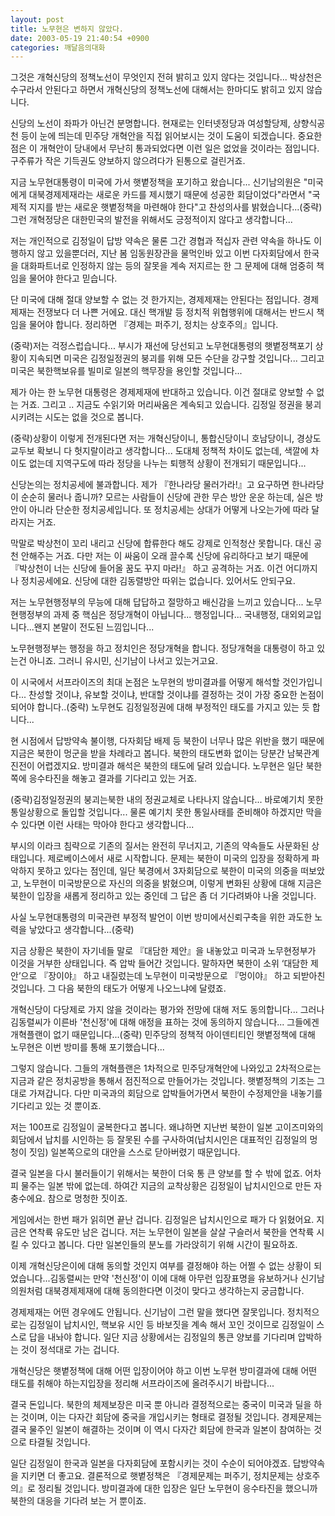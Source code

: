 ```yaml
---
layout: post
title: 노무현은 변하지 않았다.
date: 2003-05-19 21:40:54 +0900
categories: 깨달음의대화
---
```

그것은 개혁신당의 정책노선이 무엇인지 전혀 밝히고 있지 않다는 것입니다... 박상천은 수구라서 안된다고 하면서 개혁신당의 정책노선에 대해서는 한마디도 밝히고 있지 않습니다.

신당의 노선이 좌파가 아닌건 분명합니다. 현재로는 인터넷정당과 여성할당제, 상향식공천 등이 눈에 띄는데 민주당 개혁안을 직접 읽어보시는 것이 도움이 되겠습니다. 중요한 점은 이 개혁안이 당내에서 무난히 통과되었다면 이런 일은 없었을 것이라는 점입니다. 구주류가 작은 기득권도 양보하지 않으려다가 된통으로 걸린거죠. 

지금 노무현대통령이 미국에 가서 햇볕정책을 포기하고 왔습니다... 신기남의원은 "미국에게 대북경제제재라는 새로운 카드를 제시했기 때문에 성공한 회담이었다"라면서 "국제적 지지를 받는 새로운 햇볕정책을 마련해야 한다"고 찬성의사를 밝혔습니다...(중략) 그런 개혁정당은 대한민국의 발전을 위해서도 긍정적이지 않다고 생각합니다... 

저는 개인적으로 김정일이 답방 약속은 물론 그간 경협과 적십자 관련 약속을 하나도 이행하지 않고 있을뿐더러, 지난 봄 임동원장관을 물먹인바 있고 이번 다자회담에서 한국을 대화파트너로 인정하지 않는 등의 잘못을 계속 저지르는 한 그 문제에 대해 엄중히 책임을 물어야 한다고 믿습니다. 

단 미국에 대해 절대 양보할 수 없는 것 한가지는, 경제제재는 안된다는 점입니다. 경제제재는 전쟁보다 더 나쁜 거에요. 대신 핵개발 등 정치적 위협행위에 대해서는 반드시 책임을 물어야 합니다. 정리하면 『경제는 퍼주기, 정치는 상호주의』입니다. 

(중략)저는 걱정스럽습니다... 부시가 재선에 당선되고 노무현대통령의 햇볕정책포기 상황이 지속되면 미국은 김정일정권의 붕괴를 위해 모든 수단을 강구할 것입니다... 그리고 미국은 북한핵보유를 빌미로 일본의 핵무장을 용인할 것입니다... 

제가 아는 한 노무현 대통령은 경제제재에 반대하고 있습니다. 이건 절대로 양보할 수 없는 거죠. 그리고 .. 지금도 수읽기와 머리싸움은 계속되고 있습니다. 김정일 정권을 붕괴시키려는 시도는 없을 것으로 봅니다. 

(중략)상황이 이렇게 전개된다면 저는 개혁신당이니, 통합신당이니 호남당이니, 경상도교두보 확보니 다 헛지랄이라고 생각합니다... 도대체 정책적 차이도 없는데, 색깔에 차이도 없는데 지역구도에 따라 정당을 나누는 퇴행적 상황이 전개되기 때문입니다...

신당논의는 정치공세에 불과합니다. 제가 『한나라당 물러가라!』고 요구하면 한나라당이 순순히 물러나 줍니까? 모르는 사람들이 신당에 관한 무슨 방안 운운 하는데, 실은 방안이 아니라 단순한 정치공세입니다. 또 정치공세는 상대가 어떻게 나오는가에 따라 달라지는 거죠. 

막말로 박상천이 꼬리 내리고 신당에 합류한다 해도 강제로 인적청산 못합니다. 대신 공천 안해주는 거죠. 다만 저는 이 싸움이 오래 끌수록 신당에 유리하다고 보기 때문에 『박상천이 너는 신당에 들어올 꿈도 꾸지 마라!』 하고 공격하는 거죠. 이건 어디까지나 정치공세에요. 신당에 대한 김동렬방안 따위는 없습니다. 있어서도 안되구요.

저는 노무현행정부의 무능에 대해 답답하고 절망하고 배신감을 느끼고 있습니다... 노무현행정부의 과제 중 핵심은 정당개혁이 아닙니다... 행정입니다... 국내행정, 대외외교입니다...왠지 본말이 전도된 느낌입니다... 

노무현행정부는 행정을 하고 정치인은 정당개혁을 합니다. 정당개혁을 대통령이 하고 있는건 아니죠. 그러니 유시민, 신기남이 나서고 있는거고요.

이 시국에서 서프라이즈의 최대 논점은 노무현의 방미결과를 어떻게 해석할 것인가입니다... 찬성할 것이냐, 유보할 것이냐, 반대할 것이냐를 결정하는 것이 가장 중요한 논점이 되어야 합니다..(중략) 노무현도 김정일정권에 대해 부정적인 태도를 가지고 있는 듯 합니다... 

현 시점에서 답방약속 불이행, 다자회담 배제 등 북한이 너무나 많은 위반을 했기 때문에 지금은 북한이 멍군을 받을 차례라고 봅니다. 북한의 태도변화 없이는 당분간 남북관계 진전이 어렵겠지요. 방미결과 해석은 북한의 태도에 달려 있습니다. 노무현은 일단 북한쪽에 응수타진을 해놓고 결과를 기다리고 있는 거죠. 

(중략)김정일정권의 붕괴는북한 내의 정권교체로 나타나지 않습니다... 바로예기치 못한 통일상황으로 돌입할 것입니다... 물론 예기치 못한 통일사태를 준비해야 하겠지만 막을 수 있다면 이런 사태는 막아야 한다고 생각합니다... 

부시의 이라크 침략으로 기존의 질서는 완전히 무너지고, 기존의 약속들도 사문화된 상태입니다. 제로베이스에서 새로 시작합니다. 문제는 북한이 미국의 입장을 정확하게 파악하지 못하고 있다는 점인데, 일단 북경에서 3자회담으로 북한이 미국의 의중을 떠보았고, 노무현이 미국방문으로 자신의 의중을 밝혔으며, 이렇게 변화된 상황에 대해 지금은 북한이 입장을 새롭게 정리하고 있는 중인데 그 답은 좀 더 기다려봐야 나올 것입니다. 

사실 노무현대통령의 미국관련 부정적 발언이 이번 방미에서신뢰구축을 위한 과도한 노력을 낳았다고 생각합니다...(중략)

지금 상황은 북한이 자기네들 말로 『대담한 제안』을 내놓았고 미국과 노무현정부가 이것을 거부한 상태입니다. 즉 압박 들어간 것입니다. 말하자면 북한이 소위 ‘대담한 제안’으로 『장이야』 하고 내질렀는데 노무현이 미국방문으로 『멍이야』 하고 되받아친 것입니다. 그 다음 북한의 태도가 어떻게 나오느냐에 달렸죠. 

개혁신당이 다당제로 가지 않을 것이라는 평가와 전망에 대해 저도 동의합니다... 그러나 김동렬씨가 이른바 '천신정'에 대해 애정을 표하는 것에 동의하지 않습니다... 그들에겐 개혁플랜이 없기 때문입니다...(중략) 민주당의 정책적 아이덴티티인 햇볕정책에 대해 노무현은 이번 방미를 통해 포기했습니다... 

그렇지 않습니다. 그들의 개혁플랜은 1차적으로 민주당개혁안에 나와있고 2차적으로는 지금과 같은 정치공방을 통해서 점진적으로 만들어가는 것입니다. 햇볕정책의 기조는 그대로 가져갑니다. 다만 미국과의 회담으로 압박들어가면서 북한이 수정제안을 내놓기를 기다리고 있는 것 뿐이죠. 

저는 100프로 김정일이 굴복한다고 봅니다. 왜냐하면 지난번 북한이 일본 고이즈미와의 회담에서 납치를 시인하는 등 잘못된 수를 구사하여(납치시인은 대표적인 김정일의 멍청이 짓임) 일본쪽으로의 대안을 스스로 닫아버렸기 때문입니다. 

결국 일본을 다시 불러들이기 위해서는 북한이 더욱 통 큰 양보를 할 수 밖에 없죠. 어차피 물주는 일본 밖에 없는데. 하여간 지금의 교착상황은 김정일이 납치시인으로 만든 자충수에요. 참으로 멍청한 짓이죠. 

게임에서는 한번 패가 읽히면 끝난 겁니다. 김정일은 납치시인으로 패가 다 읽혔어요. 지금은 연착륙 유도만 남은 겁니다. 저는 노무현이 일본을 살살 구슬러서 북한을 연착륙 시킬 수 있다고 봅니다. 다만 일본인들의 분노를 가라앉히기 위해 시간이 필요하죠.

이제 개혁신당은이에 대해 동의할 것인지 여부를 결정해야 하는 어쩔 수 없는 상황이 되었습니다...김동렬씨는 만약 '천신정'이 이에 대해 아무런 입장표명을 유보하거나 신기남의원처럼 대북경제제재에 대해 동의한다면 이것이 맞다고 생각하는지 궁금합니다.

경제제재는 어떤 경우에도 안됩니다. 신기남이 그런 말을 했다면 잘못입니다. 정치적으로는 김정일이 납치시인, 핵보유 시인 등 바보짓을 계속 해서 꼬인 것이므로 김정일이 스스로 답을 내놔야 합니다. 일단 지금 상황에서는 김정일의 통큰 양보를 기다리며 압박하는 것이 정석대로 가는 겁니다. 

개혁신당은 햇볕정책에 대해 어떤 입장이어야 하고 이번 노무현 방미결과에 대해 어떤 태도를 취해야 하는지입장을 정리해 서프라이즈에 올려주시기 바랍니다... 

결국 돈입니다. 북한의 체제보장은 미국 뿐 아니라 결정적으로는 중국이 미국과 딜을 하는 것이며, 이는 다자간 회담에 중국을 개입시키는 형태로 결정될 것입니다. 경제문제는 결국 물주인 일본이 해결하는 것이며 이 역시 다자간 회담에 한국과 일본이 참여하는 것으로 타결될 것입니다. 

일단 김정일이 한국과 일본을 다자회담에 포함시키는 것이 수순이 되어야겠죠. 답방약속을 지키면 더 좋고요. 결론적으로 햇볕정책은 『경제문제는 퍼주기, 정치문제는 상호주의』로 정리될 것입니다. 방미결과에 대한 입장은 일단 노무현이 응수타진을 했으니까 북한의 대응을 기다려 보는 거 뿐이죠.